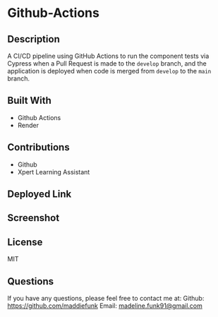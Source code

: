 # Github-Actions

## Description
A CI/CD pipeline using GitHub Actions to run the component tests via Cypress when a Pull Request is made to the `develop` branch, and the application is deployed when code is merged from `develop` to the `main` branch.

## Built With
- Github Actions
- Render

## Contributions
- Github
- Xpert Learning Assistant

## Deployed Link

## Screenshot

## License
MIT

## Questions
If you have any questions, please feel free to contact me at: 
Github: https://github.com/maddiefunk 
Email: madeline.funk91@gmail.com